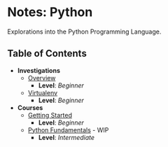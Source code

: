 # Notes: Python
Explorations into the Python Programming Language.

## Table of Contents
* **Investigations**
  * [Overview](./overview)
    * **Level**: *Beginner*
  * [Virtualenv](./virtualenv)
    * **Level**: *Beginner*
* **Courses**
  * [Getting Started](./getting_started)
    * **Level**: *Beginner*
  * [Python Fundamentals](./fundamentals) - WIP
    * **Level**: *Intermediate*
